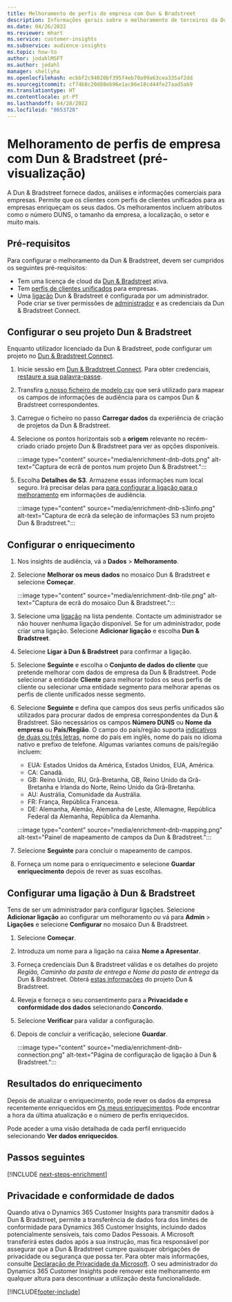 ```yaml
---
title: Melhoramento de perfis de empresa com Dun & Bradstreet
description: Informações gerais sobre o melhoramento de terceiros da Dun & Bradstreet
ms.date: 04/26/2022
ms.reviewer: mhart
ms.service: customer-insights
ms.subservice: audience-insights
ms.topic: how-to
author: jodahlMSFT
ms.author: jodahl
manager: shellyha
ms.openlocfilehash: ecbbf2c94020bf395f4eb70a99a63cea335af2dd
ms.sourcegitcommit: cf74b8c20d88eb96e1ac86e18cd44fe27aad5ab9
ms.translationtype: HT
ms.contentlocale: pt-PT
ms.lasthandoff: 04/28/2022
ms.locfileid: "8653728"
---
```

# <a name="enrichment-of-company-profiles-with-dun--bradstreet-preview"></a>Melhoramento de perfis de empresa com Dun & Bradstreet (pré-visualização)

A Dun & Bradstreet fornece dados, análises e informações comerciais para empresas. Permite que os clientes com perfis de clientes unificados para as empresas enriqueçam os seus dados. Os melhoramentos incluem atributos como o número DUNS, o tamanho da empresa, a localização, o setor e muito mais.

## <a name="prerequisites"></a>Pré-requisitos

Para configurar o melhoramento da Dun & Bradstreet, devem ser cumpridos os seguintes pré-requisitos:

- Tem uma licença de cloud da [Dun & Bradstreet](https://www.dnb.com/marketing/media/give-your-data-a-boost.html?source=microsoft_audience_insights) ativa.
- Tem [perfis de clientes unificados](customer-profiles.md) para empresas.
- Uma [ligação](connections.md) Dun & Bradstreet é configurada por um administrador. Pode criar se tiver permissões de [administrador](permissions.md#admin) e as credenciais da Dun & Bradstreet Connect. 

## <a name="setting-up-your-dun--bradstreet-project"></a>Configurar o seu projeto Dun & Bradstreet

Enquanto utilizador licenciado da Dun & Bradstreet, pode configurar um projeto no [Dun & Bradstreet Connect](https://connect.dnb.com?lead_source=microsoft_audienceinsights). 


1. Inicie sessão em [Dun & Bradstreet Connect](https://connect.dnb.com?lead_source=microsoft_audienceinsights). Para obter credenciais, [restaure a sua palavra-passe](https://sso.dnb.com/signin/forgot-password?lead_source=microsoft_audienceinsights).

1. Transfira [o nosso ficheiro de modelo csv](https://c360devenrichment.blob.core.windows.net/mapping/DnBCIdatamapping.csv) que será utilizado para mapear os campos de informações de audiência para os campos Dun & Bradstreet correspondentes. 

1. Carregue o ficheiro no passo **Carregar dados** da experiência de criação de projetos da Dun & Bradstreet. 

1. Selecione os pontos horizontais sob a **origem** relevante no recém-criado criado projeto Dun & Bradstreet para ver as opções disponíveis.

   :::image type="content" source="media/enrichment-dnb-dots.png" alt-text="Captura de ecrã de pontos num projeto Dun & Bradstreet.":::

1. Escolha **Detalhes de S3**. Armazene essas informações num local seguro. Irá precisar delas para [para configurar a ligação para o melhoramento](#configure-a-connection-for-dun--bradstreet) em informações de audiência. 

   :::image type="content" source="media/enrichment-dnb-s3info.png" alt-text="Captura de ecrã da seleção de informações S3 num projeto Dun & Bradstreet.":::



## <a name="configure-the-enrichment"></a>Configurar o enriquecimento

1. Nos insights de audiência, vá a **Dados** > **Melhoramento**.

1. Selecione **Melhorar os meus dados** no mosaico Dun & Bradstreet e selecione **Começar**.

   :::image type="content" source="media/enrichment-dnb-tile.png" alt-text="Captura de ecrã do mosaico Dun & Bradstreet.":::

1. Selecione uma [ligação](connections.md) na lista pendente. Contacte um administrador se não houver nenhuma ligação disponível. Se for um administrador, pode criar uma ligação. Selecione **Adicionar ligação** e escolha **Dun & Bradstreet**. 

1. Selecione **Ligar à Dun & Bradstreet** para confirmar a ligação.

1. Selecione **Seguinte** e escolha o **Conjunto de dados do cliente** que pretende melhorar com dados de empresa da Dun & Bradstreet. Pode selecionar a entidade **Cliente** para melhorar todos os seus perfis de cliente ou selecionar uma entidade segmento para melhorar apenas os perfis de cliente unificados nesse segmento.

1. Selecione **Seguinte** e defina que campos dos seus perfis unificados são utilizados para procurar dados de empresa correspondentes da Dun & Bradstreet. São necessários os campos **Número DUNS** ou **Nome da empresa** ou **País/Região**. O campo do país/região suporta [indicativos de duas ou três letras](https://www.iso.org/iso-3166-country-codes.html), nome do país em inglês, nome do país no idioma nativo e prefixo de telefone. Algumas variantes comuns de país/região incluem:

   * EUA: Estados Unidos da América, Estados Unidos, EUA, América.
   * CA: Canadá.
   * GB: Reino Unido, RU, Grã-Bretanha, GB, Reino Unido da Grã-Bretanha e Irlanda do Norte, Reino Unido da Grã-Bretanha.
   * AU: Austrália, Comunidade da Austrália.
   * FR: França, República Francesa.
   * DE: Alemanha, Alemão, Alemanha de Leste, Allemagne, República Federal da Alemanha, República da Alemanha.

   :::image type="content" source="media/enrichment-dnb-mapping.png" alt-text="Painel de mapeamento de campos da Dun & Bradstreet.":::

1. Selecione **Seguinte** para concluir o mapeamento de campos.

1. Forneça um nome para o enriquecimento e selecione **Guardar enriquecimento** depois de rever as suas escolhas.


## <a name="configure-a-connection-for-dun--bradstreet"></a>Configurar uma ligação à Dun & Bradstreet 

Tens de ser um administrador para configurar ligações. Selecione **Adicionar ligação** ao configurar um melhoramento *ou* vá para **Admin** > **Ligações** e selecione **Configurar** no mosaico Dun & Bradstreet.

1. Selecione **Começar**. 

1. Introduza um nome para a ligação na caixa **Nome a Apresentar**.

1. Forneça credenciais Dun & Bradstreet válidas e os detalhes do projeto *Região, Caminho da pasta de entrega e Nome da pasta de entrega* da Dun & Bradstreet. Obterá [estas informações](#setting-up-your-dun--bradstreet-project) do projeto Dun & Bradstreet.

1. Reveja e forneça o seu consentimento para a **Privacidade e conformidade dos dados** selecionando **Concordo**.

1. Selecione **Verificar** para validar a configuração.

1. Depois de concluir a verificação, selecione **Guardar**.
   
   :::image type="content" source="media/enrichment-dnb-connection.png" alt-text="Página de configuração de ligação à Dun & Bradstreet.":::

## <a name="enrichment-results"></a>Resultados do enriquecimento

Depois de atualizar o enriquecimento, pode rever os dados da empresa recentemente enriquecidos em [Os meus enriquecimentos](enrichment-hub.md). Pode encontrar a hora da última atualização e o número de perfis enriquecidos.

Pode aceder a uma visão detalhada de cada perfil enriquecido selecionando **Ver dados enriquecidos**.

## <a name="next-steps"></a>Passos seguintes

[!INCLUDE [next-steps-enrichment](includes/next-steps-enrichment.md)]

## <a name="data-privacy-and-compliance"></a>Privacidade e conformidade de dados

Quando ativa o Dynamics 365 Customer Insights para transmitir dados à Dun & Bradstreet, permite a transferência de dados fora dos limites de conformidade para Dynamics 365 Customer Insights, incluindo dados potencialmente sensíveis, tais como Dados Pessoais. A Microsoft transferirá estes dados após a sua instrução, mas fica responsável por assegurar que a Dun & Bradstreet cumpre quaisquer obrigações de privacidade ou segurança que possa ter. Para obter mais informações, consulte [Declaração de Privacidade da Microsoft](https://go.microsoft.com/fwlink/?linkid=396732).
O seu administrador do Dynamics 365 Customer Insights pode remover este melhoramento em qualquer altura para descontinuar a utilização desta funcionalidade.


[!INCLUDE[footer-include](includes/footer-banner.md)]
